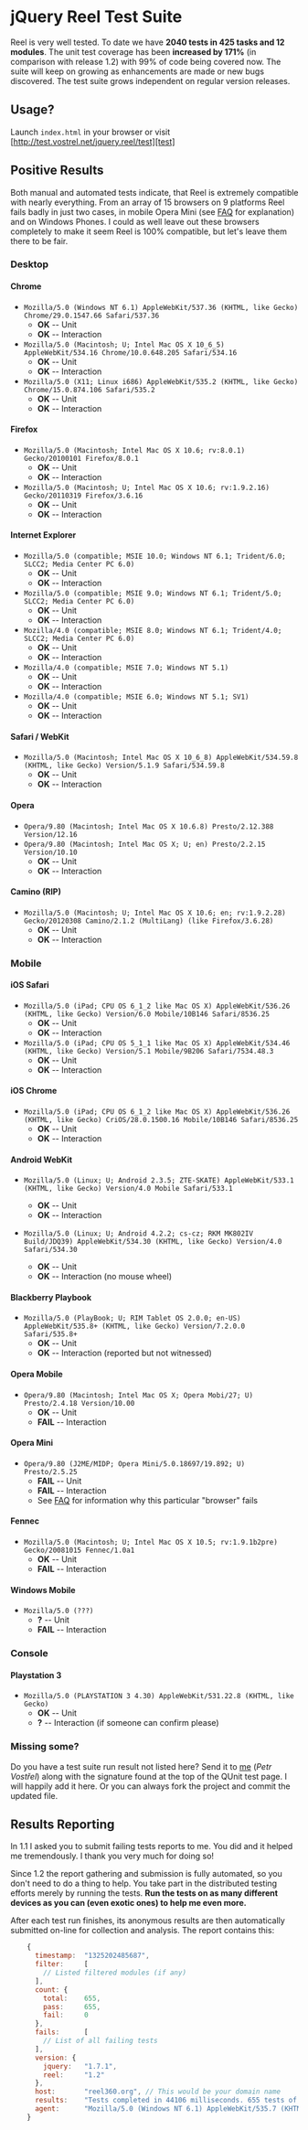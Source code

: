 jQuery Reel Test Suite
======================

Reel is very well tested. To date we have **2040 tests in 425 tasks and 12 modules**.
The unit test coverage has been **increased by 171%** (in comparison with release 1.2)
with 99% of code being covered now. The suite will keep on growing as enhancements are made
or new bugs discovered. The test suite grows independent on regular version releases.

Usage?
------

Launch `index.html` in your browser or visit [http://test.vostrel.net/jquery.reel/test][test]


Positive Results
----------------

Both manual and automated tests indicate, that Reel is extremely compatible with nearly everything.
From an array of 15 browsers on 9 platforms Reel fails badly in just two cases, in mobile Opera Mini
(see [FAQ][FAQ] for explanation) and on Windows Phones. I could as well leave out these browsers 
completely to make it seem Reel is 100% compatible, but let's leave them there to be fair.


### Desktop

#### Chrome

* `Mozilla/5.0 (Windows NT 6.1) AppleWebKit/537.36 (KHTML, like Gecko) Chrome/29.0.1547.66 Safari/537.36`
  * **OK** -- Unit
  * **OK** -- Interaction
* `Mozilla/5.0 (Macintosh; U; Intel Mac OS X 10_6_5) AppleWebKit/534.16 Chrome/10.0.648.205 Safari/534.16`
  * **OK** -- Unit
  * **OK** -- Interaction
* `Mozilla/5.0 (X11; Linux i686) AppleWebKit/535.2 (KHTML, like Gecko) Chrome/15.0.874.106 Safari/535.2`
  * **OK** -- Unit
  * **OK** -- Interaction


#### Firefox

* `Mozilla/5.0 (Macintosh; Intel Mac OS X 10.6; rv:8.0.1) Gecko/20100101 Firefox/8.0.1`
  * **OK** -- Unit
  * **OK** -- Interaction
* `Mozilla/5.0 (Macintosh; U; Intel Mac OS X 10.6; rv:1.9.2.16) Gecko/20110319 Firefox/3.6.16`
  * **OK** -- Unit
  * **OK** -- Interaction


#### Internet Explorer

* `Mozilla/5.0 (compatible; MSIE 10.0; Windows NT 6.1; Trident/6.0; SLCC2; Media Center PC 6.0)`
  * **OK** -- Unit
  * **OK** -- Interaction
* `Mozilla/5.0 (compatible; MSIE 9.0; Windows NT 6.1; Trident/5.0; SLCC2; Media Center PC 6.0)`
  * **OK** -- Unit
  * **OK** -- Interaction
* `Mozilla/4.0 (compatible; MSIE 8.0; Windows NT 6.1; Trident/4.0; SLCC2; Media Center PC 6.0)`
  * **OK** -- Unit
  * **OK** -- Interaction
* `Mozilla/4.0 (compatible; MSIE 7.0; Windows NT 5.1)`
  * **OK** -- Unit
  * **OK** -- Interaction
* `Mozilla/4.0 (compatible; MSIE 6.0; Windows NT 5.1; SV1)`
  * **OK** -- Unit
  * **OK** -- Interaction


#### Safari / WebKit

* `Mozilla/5.0 (Macintosh; Intel Mac OS X 10_6_8) AppleWebKit/534.59.8 (KHTML, like Gecko) Version/5.1.9 Safari/534.59.8`
  * **OK** -- Unit
  * **OK** -- Interaction


#### Opera

* `Opera/9.80 (Macintosh; Intel Mac OS X 10.6.8) Presto/2.12.388 Version/12.16`
* `Opera/9.80 (Macintosh; Intel Mac OS X; U; en) Presto/2.2.15 Version/10.10`
  * **OK** -- Unit
  * **OK** -- Interaction


#### Camino (RIP)

* `Mozilla/5.0 (Macintosh; U; Intel Mac OS X 10.6; en; rv:1.9.2.28) Gecko/20120308 Camino/2.1.2 (MultiLang) (like Firefox/3.6.28)`
  * **OK** -- Unit
  * **OK** -- Interaction


### Mobile

#### iOS Safari

* `Mozilla/5.0 (iPad; CPU OS 6_1_2 like Mac OS X) AppleWebKit/536.26 (KHTML, like Gecko) Version/6.0 Mobile/10B146 Safari/8536.25`
  * **OK** -- Unit
  * **OK** -- Interaction
* `Mozilla/5.0 (iPad; CPU OS 5_1_1 like Mac OS X) AppleWebKit/534.46 (KHTML, like Gecko) Version/5.1 Mobile/9B206 Safari/7534.48.3`
  * **OK** -- Unit
  * **OK** -- Interaction


#### iOS Chrome

* `Mozilla/5.0 (iPad; CPU OS 6_1_2 like Mac OS X) AppleWebKit/536.26 (KHTML, like Gecko) CriOS/28.0.1500.16 Mobile/10B146 Safari/8536.25`
  * **OK** -- Unit
  * **OK** -- Interaction


#### Android WebKit

* `Mozilla/5.0 (Linux; U; Android 2.3.5; ZTE-SKATE) AppleWebKit/533.1 (KHTML, like Gecko) Version/4.0 Mobile Safari/533.1`
  * **OK** -- Unit
  * **OK** -- Interaction

* `Mozilla/5.0 (Linux; U; Android 4.2.2; cs-cz; RKM MK802IV Build/JDQ39) AppleWebKit/534.30 (KHTML, like Gecko) Version/4.0 Safari/534.30`
  * **OK** -- Unit
  * **OK** -- Interaction (no mouse wheel)


#### Blackberry Playbook

* `Mozilla/5.0 (PlayBook; U; RIM Tablet OS 2.0.0; en-US) AppleWebKit/535.8+ (KHTML, like Gecko) Version/7.2.0.0 Safari/535.8+`
  * **OK** -- Unit
  * **OK** -- Interaction (reported but not witnessed)


#### Opera Mobile

* `Opera/9.80 (Macintosh; Intel Mac OS X; Opera Mobi/27; U) Presto/2.4.18 Version/10.00`
  * **OK** -- Unit
  * **FAIL** -- Interaction


#### Opera Mini

* `Opera/9.80 (J2ME/MIDP; Opera Mini/5.0.18697/19.892; U) Presto/2.5.25`
  * **FAIL** -- Unit
  * **FAIL** -- Interaction
  * See [FAQ][FAQ] for information why this particular "browser" fails


#### Fennec

* `Mozilla/5.0 (Macintosh; U; Intel Mac OS X 10.5; rv:1.9.1b2pre) Gecko/20081015 Fennec/1.0a1`
  * **OK** -- Unit
  * **FAIL** -- Interaction


#### Windows Mobile

* `Mozilla/5.0 (???)`
  * **?** -- Unit
  * **FAIL** -- Interaction


### Console

#### Playstation 3

* `Mozilla/5.0 (PLAYSTATION 3 4.30) AppleWebKit/531.22.8 (KHTML, like Gecko)`
  * **OK** -- Unit
  * **?** -- Interaction (if someone can confirm please)


### Missing some?

Do you have a test suite run result not listed here?
Send it to [me][pisi] (_Petr Vostřel_) along with the signature found at the top
of the QUnit test page. I will happily add it here.
Or you can always fork the project and commit the updated file.


Results Reporting
-----------------

In 1.1 I asked you to submit failing tests reports to me. You did and it
helped me tremendously. I thank you very much for doing so!

Since 1.2 the report gathering and submission is fully automated, so
you don't need to do a thing to help. You take part in the distributed
testing efforts merely by running the tests. __Run the tests on as
many different devices as you can (even exotic ones) to help me even more.__

After each test run finishes, its anonymous results are then automatically submitted on-line
for collection and analysis. The report contains this:

``` js
    {
      timestamp:  "1325202485687",
      filter:     [
        // Listed filtered modules (if any)
      ],
      count: {
        total:    655,
        pass:     655,
        fail:     0
      },
      fails:      [
        // List of all failing tests
      ],
      version: {
        jquery:   "1.7.1",
        reel:     "1.2"
      },
      host:       "reel360.org", // This would be your domain name
      results:    "Tests completed in 44106 milliseconds. 655 tests of 655 passed, 0 failed.",
      agent:      "Mozilla/5.0 (Windows NT 6.1) AppleWebKit/535.7 (KHTML, like Gecko) Chrome/16.0.912.63 Safari/535.7"
    }
```





[test]:http://test.vostrel.net/jquery.reel/test
[FAQ]:https://github.com/introquest/jquery.reel/wiki/FAQ
[pisi]:mailto:petr@vostrel.cz
